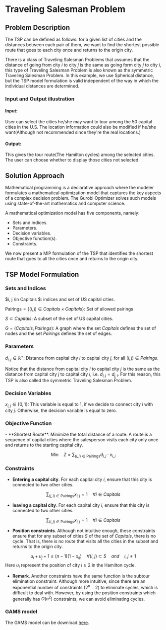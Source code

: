 # Traveling Salesman Problem

## Problem Description
The TSP can be defined as follows: for a given list of cities and the distances between each pair of them, we want to find the shortest possible route that goes to each city once and returns to the origin city.

There is a class of Traveling Salesman Problems that assumes that the distance of going from city $i$ to city $j$  is the same as going form city $j$ to city $i$, this type of Traveling Salesman Problem  is also known as the symmetric Traveling Salesman Problem. In this example, we use Spherical distance, but the TSP model formulation is valid independent of the way in which the individual distances are determined.

<h3>
    Input and Output illustration
</h3>

<h4>
    Input:
</h4>

User can select the cities he/she may want to tour among the 50 capital cities in the U.S. The location information could also be modified if he/she want(Although not recommended since they're the real locations.) 

<h4>
    Output:
</h4>

This gives the tour route(The Hamilton cycles) among the selected cities. The user can choose whether to display those cities not selected.


## Solution Approach

Mathematical programming is a declarative approach where the modeler formulates a mathematical optimization model that captures the key aspects of a complex decision problem. The Gurobi Optimizer solves such models using state-of-the-art mathematics and computer science.

A mathematical optimization model has five components, namely:

* Sets and indices.
* Parameters.
* Decision variables.
* Objective function(s).
* Constraints.

We now present a MIP formulation of the TSP that identifies the shortest route that goes to all the cities once and returns to the origin city.

## TSP Model Formulation

### Sets and Indices
$i, j \in Capitals $: indices and set of US capital cities.

$\text{Pairings}= \{(i,j) \in Capitals \times Capitals \}$: Set of allowed pairings

$S \subset Capitals$: A subset of the set of US capital cities.

$G = (Capitals, Pairings)$: A graph where the set $Capitals$ defines the set of nodes and the set $Pairings$ defines the set of edges. 

### Parameters 

$d_{i, j} \in \mathbb{R}^+$: Distance from capital city $i$ to capital city $j$, for all $(i, j) \in Pairings$. 

Notice that the distance from capital city $i$ to capital city $j$ is the same as the distance from capital city $j$ to capital city $i$, i.e. $d_{i, j} = d_{j, i}$. For this reason, this TSP is also called the symmetric Traveling Salesman Problem.

### Decision Variables
$x_{i, j} \in \{0, 1\}$: This variable is equal to 1, if we decide to connect city $i$ with city $j$. Otherwise, the decision variable is equal to zero.

<h3>Objective Function</h3>
<p>- **Shortest Route**. Minimize the total distance of a route. A route is a sequence of capital cities where the salesperson visits each city only once and returns to the starting capital city.</p>

$$\text{Min} \quad Z = \sum_{(i,j) \in \text{Pairings}}d_{i,j} \cdot x_{i,j}$$

### Constraints 
- **Entering a capital city**. For each capital city $i$, ensure that this city is connected to two other cities. 

$$\sum_{(j,i) \in \text{Pairings}}x_{i,j} = 1 \quad \forall  i \in Capitals$$
- **leaving a capital city**. For each capital city $i$, ensure that this city is connected to two other cities. 

$$\sum_{(i,j) \in \text{Pairings}}x_{i,j} = 1 \quad \forall  i \in Capitals$$

- **Position constraints**. Although not intuitive enough, these constraints ensure that for any subset of cities $S$ of the set of $Capitals$, there is no cycle. That is, there is no route that visits all the cities in the subset and returns to the origin city.

$$u_i+u_j+1\leq (n-1)(1-x_{ij}) \quad \forall  (i,j) \subset  S \quad and \quad i,j\neq 1$$
Here $u_i$ represent the position of city $i\ge 2$ in the Hamilton cycle.

- **Remark**. Another constraints have the same function is the subtour elimination constraint. Although more intuitive, 
since there are an exponential number of constraints ($2^{n} - 2$) to eliminate cycles,  which is difficult to deal with. However, by using the position constraints which generally has $O(n^2)$ constraints, we can avoid eliminating cycles.



<h3> 
    GAMS model
</h3>

The GAMS model can be download <a href="static_tspmod/tspmod.gms" target="_blank">here</a>.



